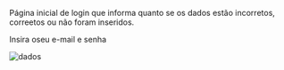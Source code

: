 Página inicial de login que informa quanto se os dados estão incorretos, correetos ou não foram inseridos.

Insira oseu e-mail e senha

![dados](https://github.com/sahrarafaela/sistemaDeLogin/assets/90019942/e8d1636a-4fa8-4675-acd8-f6b176d1217c)
